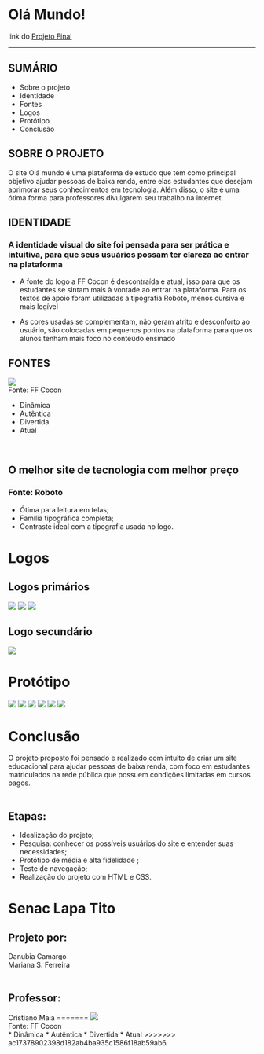 # Olá Mundo!
link do [Projeto Final](https://danubiabcamargo.github.io/senac-projeto-uc1-uc2/)
***

## SUMÁRIO
* Sobre o projeto
*  Identidade
*  Fontes
*  Logos
*  Protótipo
*  Conclusão

  ## SOBRE O PROJETO
  O site Olá mundo é uma plataforma de estudo que tem como principal objetivo ajudar pessoas de baixa renda, entre elas estudantes que desejam aprimorar seus conhecimentos em tecnologia. Além disso, o site é uma ótima forma para professores divulgarem seu trabalho na internet. 

  ## IDENTIDADE
  ### A  identidade visual do site foi pensada para ser prática e intuitiva, para que seus usuários possam ter clareza ao entrar na plataforma
  - A fonte do logo a FF Cocon é descontraída e atual, isso para que os estudantes se sintam mais à vontade ao entrar na plataforma. Para os textos de apoio foram utilizadas a tipografia Roboto, menos cursiva e mais legível

  - As cores usadas se complementam, não geram atrito e desconforto ao usuário, são colocadas em pequenos pontos na plataforma para que os alunos tenham mais foco no conteúdo ensinado

 ## FONTES

 <img src="imagens/olamundo.png">        
 <br>
 Fonte: FF Cocon
 
*  Dinâmica
*  Autêntica
*  Divertida 
*  Atual
<br>

<h2>O melhor site de tecnologia com melhor preço</h2>
<h3>Fonte: Roboto</h3>

* Ótima para leitura em telas; 
* Família tipográfica completa; 
* Contraste ideal com a tipografia usada no logo.

<h1> Logos </h1>
<h2> Logos primários </h2>
<img src="imagens/logo1.png">
<img src="imagens/logo2.png">
<img src="imagens/logo3.png">

<h2> Logo secundário </h2>
<img src="imagens/logo4.png">


<h1> Protótipo </h1>

<img src="imagens/page1.png">
<img src="imagens/page2.png">
<img src="imagens/page3.png">
<img src="imagens/page4.png">
<img src="imagens/page5.png">
<img src="imagens/page6.png">
<br>


<h1>Conclusão</h1>
O projeto proposto foi pensado e realizado com intuito de criar um site educacional para ajudar pessoas de baixa renda, com foco em estudantes matriculados na rede pública que possuem condições limitadas em cursos pagos.
<br><br>

<h2>Etapas:</h2>

* Idealização do projeto;
* Pesquisa: conhecer os possíveis usuários do site e entender 
suas necessidades;
* Protótipo de média e alta fidelidade ; 
* Teste de navegação;
* Realização do projeto com HTML e CSS.

<h1> Senac Lapa Tito </h1>

<h2>Projeto por:</h2>
Danubia Camargo <br>
Mariana S. Ferreira
<br><br>
<h2>Professor:</h2>
Cristiano Maia 
=======
 <img src="/imagens/olamundo.png"/>
 <br>
 Fonte: FF Cocon
 <br>
 *  Dinâmica
 *  Autêntica
 *  Divertida 
 *  Atual
>>>>>>> ac17378902398d182ab4ba935c1586f18ab59ab6
